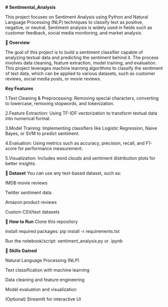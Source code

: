 **# Sentimental_Analysis**

This project focuses on Sentiment Analysis using Python and Natural Language Processing (NLP) techniques to classify text as positive, negative, or neutral. Sentiment analysis is widely used in fields such as customer feedback, social media monitoring, and market analysis.


**📌 Overview** 

The goal of this project is to build a sentiment classifier capable of analyzing textual data and predicting the sentiment behind it. The process involves data cleaning, feature extraction, model training, and evaluation. This project leverages machine learning algorithms to classify the sentiment of text data, which can be applied to various datasets, such as customer reviews, social media posts, or movie reviews.


**Key Features**

1.Text Cleaning & Preprocessing: Removing special characters, converting to lowercase, removing stopwords, and tokenization.

2.Feature Extraction: Using TF-IDF vectorization to transform textual data into numerical format.

3.Model Training: Implementing classifiers like Logistic Regression, Naive Bayes, or SVM to predict sentiment.

4.Evaluation: Using metrics such as accuracy, precision, recall, and F1-score for performance measurement.

5.Visualization: Includes word clouds and sentiment distribution plots for better insights. 

**📁 Dataset**
You can use any text-based dataset, such as:

IMDB movie reviews

Twitter sentiment data

Amazon product reviews

Custom CSV/text datasets

**🚀 How to Run**
Clone this repository

Install required packages: pip install -r requirements.txt

Run the notebook/script: sentiment_analysis.py or .ipynb 


**🎯 Skills Gained**

Natural Language Processing (NLP)

Text classification with machine learning

Data cleaning and feature engineering

Model evaluation and visualization

(Optional) Streamlit for interactive UI


